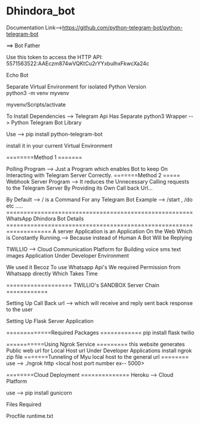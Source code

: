 # Dhindora_bot
Documentation Link-->https://github.com/python-telegram-bot/python-telegram-bot

==> Bot Father 

Use this token to access the HTTP API:
5571563522:AAEczm874wVQKtCu2rYYxbulhxFkwcXa24c

Echo Bot 

Separate Virtual Environment for isolated Python Version  
python3 -m venv myvenv

myvenv/Scripts/activate

To Install Dependencies --> Telegram Api Has Separate python3 Wrapper --> Python Telegram Bot Library 

Use --> pip install python-telegram-bot

install it in your current Virtual Environment 

========Method 1  =======

Polling Program --> Just a Program which enables Bot to keep On Interacting with Telegram Server Correctly.
=======Method 2 =====
Webhook Server Program --> It reduces the Unnecessary Calling requests to the Telegram Server By Providing its Own Call back  Url...


By Default --> / is a Command For any Telegram Bot Example    --> /start , /do etc .....
======================================================WhatsApp Dhindora Bot Details ===================================================================
A server Application is an Application On the Web Which is Constantly Running.--> Because instead of Human A Bot Will be Replying 


TWILLIO --> Cloud Communication Platform for Building voice sms text images Application Under Developer Environment 

We used it Becoz To use Whatsapp Api's We required Permission from Whatsapp directly Which Takes Time 

=================== TWILLIO's SANDBOX Server  Chain  ============ 

Setting Up Call Back url --> which will receive and reply sent back response to the user 

Setting Up Flask Server Application 



=============Required Packages ============
pip install flask twilio

===========Using Ngrok Service  =========
this website generates Public web url for  Local Host url Under Developer Applications 
install ngrok zip file 
=======Tunneling of Myu local host to the general url ========
use --> ./ngrok http <local host port number ex-- 5000>


========Cloud Deployment ==============
Heroku --> Cloud Platform 

use --> pip install gunicorn 

Files Required 

Procfile 
runtime.txt


